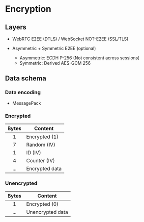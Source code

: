 # Encryption

## Layers

- WebRTC E2EE (DTLS) / WebSocket NOT-E2EE (SSL/TLS)

- Asymmetric + Symmetric E2EE (optional)
  - Asymmetric: ECDH P-256 (Not consistent across sessions)
  - Symmetric: Derived AES-GCM 256

## Data schema

### Data encoding

- MessagePack

### Encrypted

| Bytes | Content        |
| :---: | -------------- |
|   1   | Encrypted (1)  |
|   7   | Random (IV)    |
|   1   | ID (IV)        |
|   4   | Counter (IV)   |
|  ...  | Encrypted data |

### Unencrypted

| Bytes | Content          |
| :---: | ---------------- |
|   1   | Encrypted (0)    |
|  ...  | Unencrypted data |